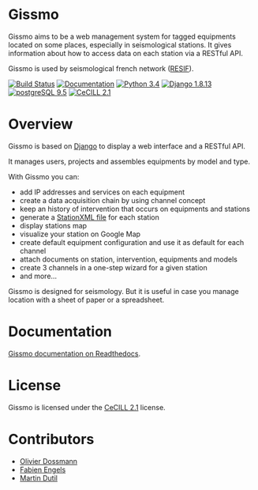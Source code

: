# Gissmo

Gissmo aims to be a web management system for tagged equipments located on some places, especially in seismological stations. It gives information about how to access data on each station via a RESTful API.

Gissmo is used by seismological french network ([RESIF](http://www.resif.fr/)).

[![Build Status](https://travis-ci.org/eost/gissmo.svg?branch=dev)](https://travis-ci.org/eost/gissmo)
[![Documentation](https://readthedocs.org/projects/gissmo/badge/?version=latest)](http://gissmo.readthedocs.io/)
[![Python 3.4](https://img.shields.io/badge/python-3.4-green.svg)](http://python.org/)
[![Django 1.8.13](https://img.shields.io/badge/django-1.8.13-green.svg)](http://djangoproject.com/)
[![postgreSQL 9.5](https://img.shields.io/badge/postgreSQL-9.5-green.svg)](http://postgresql.org/)
[![CeCILL 2.1](https://img.shields.io/badge/License-CeCILL-blue.svg)](http://www.cecill.info/licences/Licence_CeCILL_V2.1-en.html)

# Overview

Gissmo is based on [Django](http://djangoproject.com/) to display a web interface and a RESTful API.

It manages users, projects and assembles equipments by model and type.

With Gissmo you can:

  * add IP addresses and services on each equipment
  * create a data acquisition chain by using channel concept
  * keep an history of intervention that occurs on equipments and stations
  * generate a [StationXML file](http://www.fdsn.org/xml/station/) for each station
  * display stations map
  * visualize your station on Google Map
  * create default equipment configuration and use it as default for each channel
  * attach documents on station, intervention, equipments and models
  * create 3 channels in a one-step wizard for a given station
  * and more…

Gissmo is designed for seismology. But it is useful in case you manage location with a sheet of paper or a spreadsheet.

# Documentation

[Gissmo documentation on Readthedocs](http://gissmo.readthedocs.io).

# License

Gissmo is licensed under the [CeCILL 2.1](./LICENSE) license.

# Contributors

* [Olivier Dossmann](https://github.com/blankoworld)
* [Fabien Engels](https://github.com/fabienengels)
* [Martin Dutil](https://github.com/mdutil)

